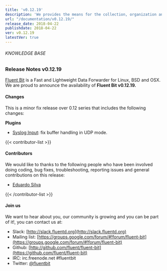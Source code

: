 ```yaml
---
title: 'v0.12.19'
description: 'We provides the means for the collection, organization and computerized retrieval of knowledgeand Lightweight Data Forwarder for Linux, BSD and OSX. We are proud to announce the availability of Fluent Bit v0.12.19.'
url: "/documentation/v0.12.19/"
release_date: 2018-04-22
publishdate: 2018-04-22
ver: v0.12.19
latestVer: true 
---
```


###### KNOWLEDGE BASE

### Release Notes v0.12.19

[Fluent Bit](https://fluentbit.io/) is a Fast and Lightweight Data Forwarder for Linux, BSD and OSX. We are proud to announce the availability of **Fluent Bit v0.12.19.**

#### Changes

This is a minor fix release over 0.12 series that includes the following changes:

**Plugins**

* [Syslog Input](https://fluentbit.io/documentation/0.12/input/syslog.html): fix buffer handling in UDP mode.


{{< contributor-list >}}

#### Contributors

We would like to thanks to the following people who have been involved doing coding, bug fixes, troubleshooting, reporting issues and general contributions on this release:


* [Eduardo Silva](https://github.com/edsiper)

{{< /contributor-list >}}

#### Join us

We want to hear about you, our community is growing and you can be part of it!, you can contact us at:

* Slack: [http://slack.fluentd.org](http://slack.fluentd.org)
* Mailing list: [https://groups.google.com/forum/#!forum/fluent-bit](https://groups.google.com/forum/#!forum/fluent-bit)
* Github: [http://github.com/fluent/fluent-bit](https://github.com/fluent/fluent-bit)
* IRC: irc.freenode.net #fluentbit
* Twitter: [@fluentbit](https://twitter.com/fluentbit)